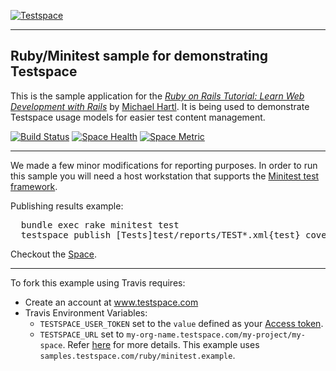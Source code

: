 [![Testspace](http://www.testspace.com/public/img/testspace_logo.png)](http://www.testspace.com)
***

## Ruby/Minitest sample for demonstrating Testspace 

This is the sample application for the [*Ruby on Rails Tutorial: Learn Web Development with Rails*](http://www.railstutorial.org/) by [Michael Hartl](http://www.michaelhartl.com/). It is being used to demonstrate Testspace usage models for easier test content management. 

[![Build Status](https://travis-ci.org/testspace-samples/ruby.minitest.svg?branch=master)](https://travis-ci.org/testspace-samples/ruby.minitest)
[![Space Health](https://samples.testspace.com/projects/85/spaces/288/badge)](https://samples.testspace.com/projects/85/spaces/288 "Test Cases")
[![Space Metric](https://samples.testspace.com/projects/85/spaces/288/metrics/183/badge)](https://samples.testspace.com/projects/85/spaces/288/metrics#metric-183 "Line/Statement Coverage")

***

We made a few minor modifications for reporting purposes. In order to run this sample you will need a host workstation that supports the [Minitest test framework](http://docs.seattlerb.org/minitest/). 

Publishing results example: 

<pre>
  bundle exec rake minitest test
  testspace publish [Tests]test/reports/TEST*.xml{test} coverage/coverage.xml
</pre> 

Checkout the [Space](https://samples.testspace.com/projects/ruby/spaces/minitest). 

***

To fork this example using Travis requires:
  - Create an account at www.testspace.com 
  - Travis Environment Variables:
    - `TESTSPACE_USER_TOKEN` set to the `value` defined as your [Access token](http://help.testspace.com/using-your-organization:user-settings).
    - `TESTSPACE_URL` set to `my-org-name.testspace.com/my-project/my-space`. Refer [here](http://help.testspace.com/reference:runner-reference#config) for more details. This example uses `samples.testspace.com/ruby/minitest.example`.
